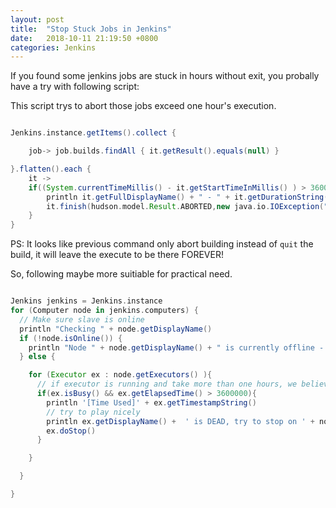 ```yaml
---
layout: post
title:  "Stop Stuck Jobs in Jenkins"
date:   2018-10-11 21:19:50 +0800
categories: Jenkins
---
```

If you found some jenkins jobs are stuck in hours without exit, you probally have a try with following script:

This script trys to abort those jobs exceed one hour's execution.

```groovy

Jenkins.instance.getItems().collect { 

	job-> job.builds.findAll { it.getResult().equals(null) }

}.flatten().each { 
    it -> 
    if((System.currentTimeMillis() - it.getStartTimeInMillis() ) > 3600000){
        println it.getFullDisplayName() + " - " + it.getDurationString() 
        it.finish(hudson.model.Result.ABORTED,new java.io.IOException("Aborting build"))
    }
}
```

PS: It looks like previous command only abort building instead of `quit` the build, it will leave the execute to be there FOREVER!

So, following maybe more suitiable for practical need.

```groovy

Jenkins jenkins = Jenkins.instance
for (Computer node in jenkins.computers) {
  // Make sure slave is online
  println "Checking " + node.getDisplayName()
  if (!node.isOnline()) {
    println "Node " + node.getDisplayName() + " is currently offline - skipping check"
  } else {

    for (Executor ex : node.getExecutors() ){
      // if executor is running and take more than one hours, we believe it's dead
      if(ex.isBusy() && ex.getElapsedTime() > 3600000){
        println '[Time Used]' + ex.getTimestampString()
        // try to play nicely
        println ex.getDisplayName() +  ' is DEAD, try to stop on ' + node.getDisplayName()
        ex.doStop()
      }

    }

  }

}
```